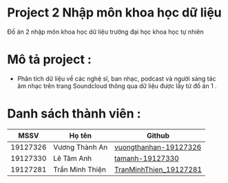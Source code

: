 # Project 2 Nhập môn khoa học dữ liệu
Đồ án 2 nhập môn khoa học dữ liệu trường đại học khoa học tự nhiên
# Mô tả project :
* Phân tích dữ liệu về các nghệ sĩ, ban nhạc, podcast và người sáng
tác âm nhạc trên trang Soundcloud thông qua dữ liệu được lấy từ đồ án 1 .

# Danh sách thành viên : 
| MSSV     | Họ tên             | Github                                        |
|----------|--------------------|-----------------------------------------------|
| 19127326 | Vương Thành An | [vuongthanhan-19127326](https://github.com/vuongthanhan-19127326)         |
| 19127330 | Lê Tâm Anh       | [tamanh-19127330](https://github.com/tamanh-19127330)   |
| 19127281 | Trần Minh Thiện      | [TranMinhThien_19127281](https://github.com/MinhThien285)   |



